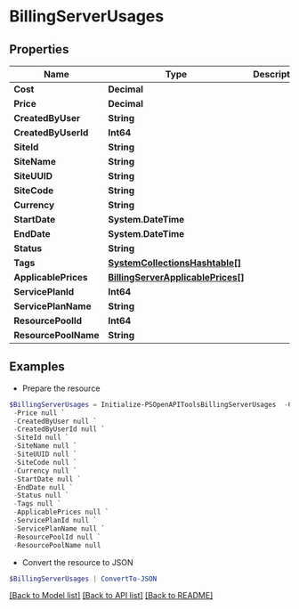 # BillingServerUsages
## Properties

Name | Type | Description | Notes
------------ | ------------- | ------------- | -------------
**Cost** | **Decimal** |  | [optional] 
**Price** | **Decimal** |  | [optional] 
**CreatedByUser** | **String** |  | [optional] 
**CreatedByUserId** | **Int64** |  | [optional] 
**SiteId** | **String** |  | [optional] 
**SiteName** | **String** |  | [optional] 
**SiteUUID** | **String** |  | [optional] 
**SiteCode** | **String** |  | [optional] 
**Currency** | **String** |  | [optional] 
**StartDate** | **System.DateTime** |  | [optional] 
**EndDate** | **System.DateTime** |  | [optional] 
**Status** | **String** |  | [optional] 
**Tags** | [**SystemCollectionsHashtable[]**](SystemCollectionsHashtable.md) |  | [optional] 
**ApplicablePrices** | [**BillingServerApplicablePrices[]**](BillingServerApplicablePrices.md) |  | [optional] 
**ServicePlanId** | **Int64** |  | [optional] 
**ServicePlanName** | **String** |  | [optional] 
**ResourcePoolId** | **Int64** |  | [optional] 
**ResourcePoolName** | **String** |  | [optional] 

## Examples

- Prepare the resource
```powershell
$BillingServerUsages = Initialize-PSOpenAPIToolsBillingServerUsages  -Cost null `
 -Price null `
 -CreatedByUser null `
 -CreatedByUserId null `
 -SiteId null `
 -SiteName null `
 -SiteUUID null `
 -SiteCode null `
 -Currency null `
 -StartDate null `
 -EndDate null `
 -Status null `
 -Tags null `
 -ApplicablePrices null `
 -ServicePlanId null `
 -ServicePlanName null `
 -ResourcePoolId null `
 -ResourcePoolName null
```

- Convert the resource to JSON
```powershell
$BillingServerUsages | ConvertTo-JSON
```

[[Back to Model list]](../README.md#documentation-for-models) [[Back to API list]](../README.md#documentation-for-api-endpoints) [[Back to README]](../README.md)

